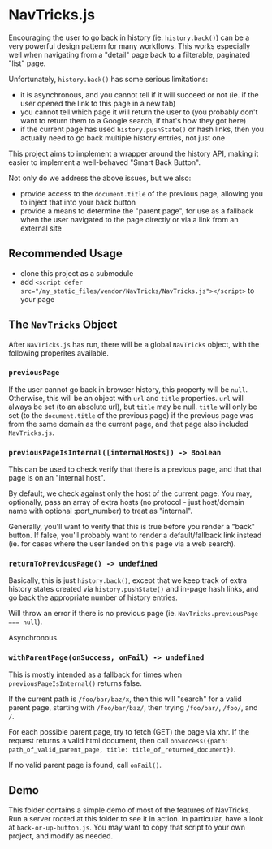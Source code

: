 # NavTricks.js

Encouraging the user to go back in history (ie. `history.back()`) can be a very powerful design pattern for many workflows. This works especially well when navigating from a "detail" page back to a filterable, paginated "list" page.

Unfortunately, `history.back()` has some serious limitations:
- it is asynchronous, and you cannot tell if it will succeed or not (ie. if the user opened the link to this page in a new tab)
- you cannot tell which page it will return the user to (you probably don't want to return them to a Google search, if that's how they got here)
- if the current page has used `history.pushState()` or hash links, then you actually need to go back multiple history entries, not just one

This project aims to implement a wrapper around the history API, making it easier to implement a well-behaved "Smart Back Button". 

Not only do we address the above issues, but we also:
- provide access to the `document.title` of the previous page, allowing you to inject that into your back button
- provide a means to determine the "parent page", for use as a fallback when the user navigated to the page directly or via a link from an external site

## Recommended Usage

- clone this project as a submodule
- add `<script defer src="/my_static_files/vendor/NavTricks/NavTricks.js"></script>` to your page

## The `NavTricks` Object
After `NavTricks.js` has run, there will be a global `NavTricks` object, with the following properites available.

### `previousPage`

If the user cannot go back in browser history, this property will be `null`. Otherwise, this will be an object with `url` and `title` properties. `url` will always be set (to an absolute url), but `title` may be null. `title` will only be set (to the `document.title` of the previous page) if the previous page was from the same domain as the current page, and that page also included `NavTricks.js`. 

### `previousPageIsInternal([internalHosts]) -> Boolean`

This can be used to check verify that there is a previous page, and that that page is on an "internal host". 

By default, we check against only the host of the current page. You may, optionally, pass an array of extra hosts (no protocol - just host/domain name with optional :port_number) to treat as "internal".

Generally, you'll want to verify that this is true before you render a "back" button. If false, you'll probably want to render a default/fallback link instead (ie. for cases where the user landed on this page via a web search).

### `returnToPreviousPage() -> undefined`

Basically, this is just `history.back()`, except that we keep track of extra history states created via `history.pushState()` and in-page hash links, and go back the appropriate number of history entries.

Will throw an error if there is no previous page (ie. `NavTricks.previousPage === null`).

Asynchronous. 

### `withParentPage(onSuccess, onFail) -> undefined`

This is mostly intended as a fallback for times when `previousPageIsInternal()` returns false.

If the current path is `/foo/bar/baz/x`, then this will "search" for a valid parent page, starting with `/foo/bar/baz/`, then trying `/foo/bar/`, `/foo/`, and `/`.

For each possible parent page, try to fetch (GET) the page via xhr. If the request returns a valid html document, then call `onSuccess({path: path_of_valid_parent_page, title: title_of_returned_document})`.

If no valid parent page is found, call `onFail()`.

## Demo

This folder contains a simple demo of most of the features of NavTricks. Run a server rooted at this folder to see it in action. In particular, have a look at `back-or-up-button.js`. You may want to copy that script to your own project, and modify as needed.


